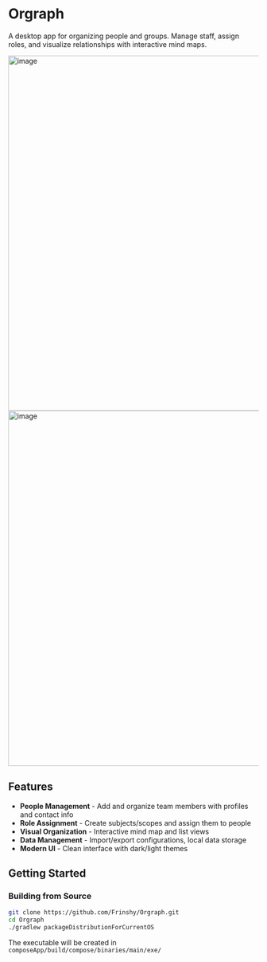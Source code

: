 # Orgraph

A desktop app for organizing people and groups. Manage staff, assign roles, and visualize relationships with interactive mind maps.

<img width="1266" height="713" alt="image" src="https://github.com/user-attachments/assets/9f0bbe28-13f9-40e5-b6f1-fe8f61309293" />
<img width="1266" height="713" alt="image" src="https://github.com/user-attachments/assets/99316984-f91d-40ea-9564-ddf7ad8344bd" />

## Features

- **People Management** - Add and organize team members with profiles and contact info
- **Role Assignment** - Create subjects/scopes and assign them to people
- **Visual Organization** - Interactive mind map and list views
- **Data Management** - Import/export configurations, local data storage
- **Modern UI** - Clean interface with dark/light themes

## Getting Started

### Building from Source

```bash
git clone https://github.com/Frinshy/Orgraph.git
cd Orgraph
./gradlew packageDistributionForCurrentOS
```

The executable will be created in `composeApp/build/compose/binaries/main/exe/`
